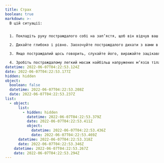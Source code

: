 ```yaml
---
title: Страх
boolean: true
markdown: >-
  В цій ситуації:


  1. Покладіть руку постраждалого собі на зап’ястя, щоб він відчув ваш спокійний пульс. Це буде сигналом: “Я зараз поряд, ти не один!”.

  2. Дихайте глибоко і рівно. Заохочуйте постраждалого дихати з вами в одному ритмі.

  3. Якщо постраждалий щось говорить, слухайте його, виражайте зацікавленість, розуміння, співчуття.

  4. Зробіть постраждалому легкий масаж найбільш напружених м’язів тіла.
datetime: 2022-06-07T04:22:53.124Z
date: 2022-06-07T04:22:53.177Z
hidden: hidden
object:
  boolean: false
  datetime: 2022-06-07T04:22:53.208Z
  date: 2022-06-07T04:22:53.237Z
list:
  - object:
      list:
        - hidden: hidden
          datetime: 2022-06-07T04:22:53.379Z
          date: 2022-06-07T04:22:53.411Z
          object:
            datetime: 2022-06-07T04:22:53.436Z
            date: 2022-06-07T04:22:53.469Z
      datetime: 2022-06-07T04:22:53.318Z
      date: 2022-06-07T04:22:53.346Z
    datetime: 2022-06-07T04:22:53.267Z
    date: 2022-06-07T04:22:53.294Z
---
```

